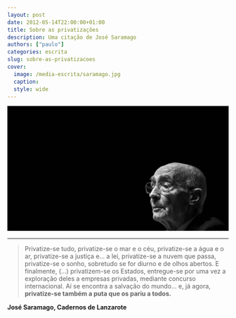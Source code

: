 ```yaml
---
layout: post
date: 2012-05-14T22:00:00+01:00
title: Sobre as privatizações
description: Uma citação de José Saramago
authors: ["paulo"]
categories: escrita
slug: sobre-as-privatizacoes
cover:
  image: /media-escrita/saramago.jpg
  caption:
  style: wide
---
```


![](/media-escrita/saramago.jpg)

---

>Privatize-se tudo, privatize-se o mar e o céu, privatize-se a água e o ar, privatize-se a justiça e… a lei, privatize-se a nuvem que passa, privatize-se o sonho, sobretudo se for diurno e de olhos abertos. E finalmente, (…) privatizem-se os Estados, entregue-se por uma vez a exploração deles a empresas privadas, mediante concurso internacional. Aí se encontra a salvação do mundo… e, já agora, **privatize-se também a puta que os pariu a todos.**

**José Saramago, Cadernos de Lanzarote**
